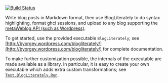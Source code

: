 [![Build Status](https://travis-ci.org/byorgey/BlogLiterately.svg?branch=master)](https://travis-ci.org/byorgey/BlogLiterately)

Write blog posts in Markdown format, then use BlogLiterately to do
syntax highlighting, format ghci sessions, and upload to any blog
supporting the [metaWeblog API (such as Wordpress)](http://codex.wordpress.org/XML-RPC_MetaWeblog_API).

To get started, use the provided executable `BlogLiterately`; see
[http://byorgey.wordpress.com/blogliterately/](http://byorgey.wordpress.com/blogliterately/)
for complete documentation.

To make further customization possible, the internals of the
executable are made available as a library.  In particular, it is easy
to create your own executable which adds extra custom transformations;
see [`Text.BlogLiterately.Run`](http://hackage.haskell.org/packages/archive/BlogLiterately/latest/doc/html/Text-BlogLiterately-Run.html).

